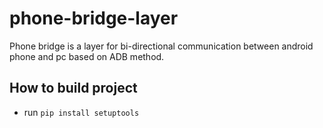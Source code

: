 # phone-bridge-layer
Phone bridge is a layer for bi-directional communication between android phone and pc based on ADB method.

## How to build project

* run `pip install setuptools`